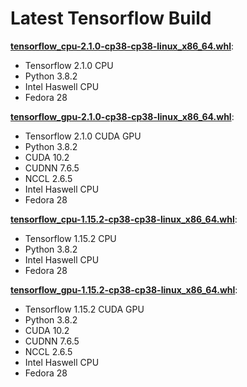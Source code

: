 # Latest Tensorflow Build

**[tensorflow_cpu-2.1.0-cp38-cp38-linux_x86_64.whl](https://github.com/xman/tfbuild/releases/download/v2.1.0/tensorflow_cpu-2.1.0-cp38-cp38-linux_x86_64.whl)**:
* Tensorflow 2.1.0 CPU
* Python 3.8.2
* Intel Haswell CPU
* Fedora 28

**[tensorflow_gpu-2.1.0-cp38-cp38-linux_x86_64.whl](https://github.com/xman/tfbuild/releases/download/v2.1.0/tensorflow_gpu-2.1.0-cp38-cp38-linux_x86_64.whl)**:
* Tensorflow 2.1.0 CUDA GPU
* Python 3.8.2
* CUDA 10.2
* CUDNN 7.6.5
* NCCL 2.6.5
* Intel Haswell CPU
* Fedora 28

**[tensorflow_cpu-1.15.2-cp38-cp38-linux_x86_64.whl](https://github.com/xman/tfbuild/releases/download/v1.15.2/tensorflow_cpu-1.15.2-cp38-cp38-linux_x86_64.whl)**:
* Tensorflow 1.15.2 CPU
* Python 3.8.2
* Intel Haswell CPU
* Fedora 28

**[tensorflow_gpu-1.15.2-cp38-cp38-linux_x86_64.whl](https://github.com/xman/tfbuild/releases/download/v1.15.2/tensorflow_gpu-1.15.2-cp38-cp38-linux_x86_64.whl)**:
* Tensorflow 1.15.2 CUDA GPU
* Python 3.8.2
* CUDA 10.2
* CUDNN 7.6.5
* NCCL 2.6.5
* Intel Haswell CPU
* Fedora 28
